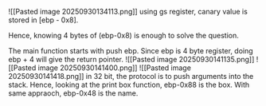 ![[Pasted image 20250930134113.png]]
using gs register, canary value is stored in [ebp - 0x8].


Hence, knowing 4 bytes of (ebp-0x8) is enough to solve the question. 

The main function starts with push ebp.
Since ebp is 4 byte register, doing ebp + 4 will give the return pointer. 
![[Pasted image 20250930141135.png]]
![[Pasted image 20250930141400.png]]
![[Pasted image 20250930141418.png]]
in 32 bit, the protocol is to push arguments into the stack. Hence, looking at the print box function, ebp-0x88 is the box. 
With same appraoch, ebp-0x48 is the name.
